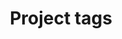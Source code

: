 ---
layout: tags
title: Project tags
excerpt: Explore our projects by the themes they're focusing on.
permalink: /projects/tags/
---